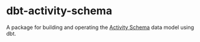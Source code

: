 # dbt-activity-schema
A package for building and operating the [Activity Schema](https://www.activityschema.com/) data model using dbt.

